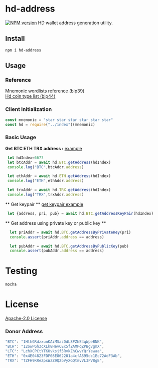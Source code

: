 # hd-address
[![NPM version](https://img.shields.io/npm/v/hd-address?style=flat-square)](https://www.npmjs.com/package/hd-address)
HD wallet address generation utility.

## Install
```
npm i hd-address
```
## Usage
### Reference 
[Mnemonic wordlists reference (bip39)](https://github.com/bitcoin/bips/blob/master/bip-0039/bip-0039-wordlists.md)   
[Hd coin type list (bip44)]( https://github.com/satoshilabs/slips/blob/master/slip-0044.md)
 

### Client Initialization

```javascript
const mnemonic = "star star star star star star"
const hd = require("../index")(mnemonic)
```

### Basic Usage

**Get BTC ETH TRX address :**
 [example](./test/example.js) 
```javascript
 let hdIndex=6677
 let btcAddr = await hd.BTC.getAddress(hdIndex)
 console.log("BTC",btcAddr.address)

 let ethAddr = await hd.ETH.getAddress(hdIndex)
 console.log("ETH",ethAddr.address)

 let trxAddr = await hd.TRX.getAddress(hdIndex)
 console.log("TRX",trxAddr.address)
```

** Get keypair **   [get keypair example](./test/index.getkeypair.test.js)
```js
 let {address, pri, pub} = await hd.BTC.getAddressKeyPair(hdIndex)
```

** Get address using private key or public key **
```js
  let priAddr = await hd.BTC.getAddressByPrivateKey(pri)
  console.assert(priAddr.address == address)

  let pubAddr = await hd.BTC.getAddressByPublicKey(pub)
  console.assert(pubAddr.address == address)
```

# Testing

```shell
mocha 
```

# License

[Apache-2.0 License](./LICENSE)

### Donor Address
```js
"BTC": "1HthGRdzxunKAiMSazDdL8PZhE4qWpeBNK", 
"BCH": "12owPGh3cXLk8HevCEx5fZAMPqZPBgvgmX",
"LTC": "LchXCPCtYTKUvksjf5RvkZhCwvYQrYewaa",
"ETH": "0x4E04823FDF08E862201a4cfA595dc1Ec72AdF3Ab",
"TRX": "TZFH9KReZpsWZZ9Q2bVyXGQtmvVL3PV8gE",
```
